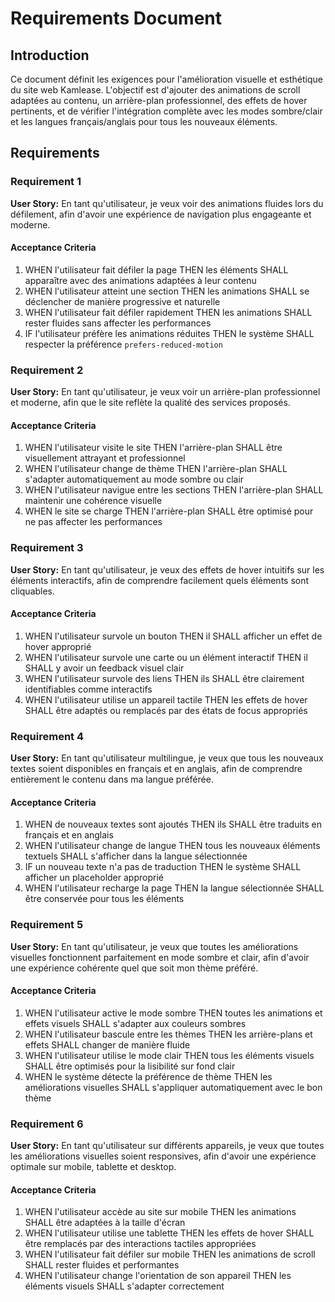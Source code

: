# Requirements Document

## Introduction

Ce document définit les exigences pour l'amélioration visuelle et esthétique du site web Kamlease. L'objectif est d'ajouter des animations de scroll adaptées au contenu, un arrière-plan professionnel, des effets de hover pertinents, et de vérifier l'intégration complète avec les modes sombre/clair et les langues français/anglais pour tous les nouveaux éléments.

## Requirements

### Requirement 1

**User Story:** En tant qu'utilisateur, je veux voir des animations fluides lors du défilement, afin d'avoir une expérience de navigation plus engageante et moderne.

#### Acceptance Criteria

1. WHEN l'utilisateur fait défiler la page THEN les éléments SHALL apparaître avec des animations adaptées à leur contenu
2. WHEN l'utilisateur atteint une section THEN les animations SHALL se déclencher de manière progressive et naturelle
3. WHEN l'utilisateur fait défiler rapidement THEN les animations SHALL rester fluides sans affecter les performances
4. IF l'utilisateur préfère les animations réduites THEN le système SHALL respecter la préférence `prefers-reduced-motion`

### Requirement 2

**User Story:** En tant qu'utilisateur, je veux voir un arrière-plan professionnel et moderne, afin que le site reflète la qualité des services proposés.

#### Acceptance Criteria

1. WHEN l'utilisateur visite le site THEN l'arrière-plan SHALL être visuellement attrayant et professionnel
2. WHEN l'utilisateur change de thème THEN l'arrière-plan SHALL s'adapter automatiquement au mode sombre ou clair
3. WHEN l'utilisateur navigue entre les sections THEN l'arrière-plan SHALL maintenir une cohérence visuelle
4. WHEN le site se charge THEN l'arrière-plan SHALL être optimisé pour ne pas affecter les performances

### Requirement 3

**User Story:** En tant qu'utilisateur, je veux des effets de hover intuitifs sur les éléments interactifs, afin de comprendre facilement quels éléments sont cliquables.

#### Acceptance Criteria

1. WHEN l'utilisateur survole un bouton THEN il SHALL afficher un effet de hover approprié
2. WHEN l'utilisateur survole une carte ou un élément interactif THEN il SHALL y avoir un feedback visuel clair
3. WHEN l'utilisateur survole des liens THEN ils SHALL être clairement identifiables comme interactifs
4. WHEN l'utilisateur utilise un appareil tactile THEN les effets de hover SHALL être adaptés ou remplacés par des états de focus appropriés

### Requirement 4

**User Story:** En tant qu'utilisateur multilingue, je veux que tous les nouveaux textes soient disponibles en français et en anglais, afin de comprendre entièrement le contenu dans ma langue préférée.

#### Acceptance Criteria

1. WHEN de nouveaux textes sont ajoutés THEN ils SHALL être traduits en français et en anglais
2. WHEN l'utilisateur change de langue THEN tous les nouveaux éléments textuels SHALL s'afficher dans la langue sélectionnée
3. IF un nouveau texte n'a pas de traduction THEN le système SHALL afficher un placeholder approprié
4. WHEN l'utilisateur recharge la page THEN la langue sélectionnée SHALL être conservée pour tous les éléments

### Requirement 5

**User Story:** En tant qu'utilisateur, je veux que toutes les améliorations visuelles fonctionnent parfaitement en mode sombre et clair, afin d'avoir une expérience cohérente quel que soit mon thème préféré.

#### Acceptance Criteria

1. WHEN l'utilisateur active le mode sombre THEN toutes les animations et effets visuels SHALL s'adapter aux couleurs sombres
2. WHEN l'utilisateur bascule entre les thèmes THEN les arrière-plans et effets SHALL changer de manière fluide
3. WHEN l'utilisateur utilise le mode clair THEN tous les éléments visuels SHALL être optimisés pour la lisibilité sur fond clair
4. WHEN le système détecte la préférence de thème THEN les améliorations visuelles SHALL s'appliquer automatiquement avec le bon thème

### Requirement 6

**User Story:** En tant qu'utilisateur sur différents appareils, je veux que toutes les améliorations visuelles soient responsives, afin d'avoir une expérience optimale sur mobile, tablette et desktop.

#### Acceptance Criteria

1. WHEN l'utilisateur accède au site sur mobile THEN les animations SHALL être adaptées à la taille d'écran
2. WHEN l'utilisateur utilise une tablette THEN les effets de hover SHALL être remplacés par des interactions tactiles appropriées
3. WHEN l'utilisateur fait défiler sur mobile THEN les animations de scroll SHALL rester fluides et performantes
4. WHEN l'utilisateur change l'orientation de son appareil THEN les éléments visuels SHALL s'adapter correctement